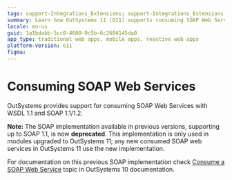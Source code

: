```yaml
---
tags: support-Integrations_Extensions; support-Integrations_Extensions-overview
summary: Learn how OutSystems 11 (O11) supports consuming SOAP Web Services using WSDL 1.1 and SOAP 1.1/1.2, with previous versions now deprecated.
locale: en-us
guid: 1a1bdabb-5cc0-4600-9c5b-6c2604145da0
app_type: traditional web apps, mobile apps, reactive web apps
platform-version: o11
figma:
---
```


# Consuming SOAP Web Services

OutSystems provides support for consuming SOAP Web Services with WSDL 1.1 and SOAP 1.1/1.2.

<div class="info" markdown="1">

**Note:** The SOAP implementation available in previous versions, supporting up to SOAP 1.1, is now **deprecated**. This implementation is only used in modules upgraded to OutSystems 11; any new consumed SOAP web services in OutSystems 11 use the new implementation.

For documentation on this previous SOAP implementation check [Consume a SOAP Web Service](<https://success.outsystems.com/Documentation/10/Extensibility_and_Integration/SOAP/Consume_a_SOAP_Web_Service>) topic in OutSystems 10 documentation.

</div>
